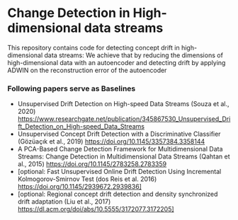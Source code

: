 # Change Detection in High-dimensional data streams

This repository contains code for detecting concept drift in high-dimensional data streams: We achieve that by reducing the dimensions of high-dimensional data with an autoencoder and detecting drift by applying ADWIN on the reconstruction error of the autoencoder

### Following papers serve as Baselines
- Unsupervised Drift Detection on High-speed Data Streams (Souza et al., 2020) https://www.researchgate.net/publication/345867530_Unsupervised_Drift_Detection_on_High-speed_Data_Streams
- Unsupervised Concept Drift Detection with a Discriminative Classifier (Gözüaçık et al., 2019) https://doi.org/10.1145/3357384.3358144
- A PCA-Based Change Detection Framework for Multidimensional Data Streams: Change Detection in Multidimensional Data Streams (Qahtan et al., 2015) https://doi.org/10.1145/2783258.2783359
- [optional: Fast Unsupervised Online Drift Detection Using Incremental Kolmogorov-Smirnov Test (dos Reis et al. 2016) https://doi.org/10.1145/2939672.2939836]
- [optional: Regional concept drift detection and density synchronized drift adaptation (Liu et al., 2017) https://dl.acm.org/doi/abs/10.5555/3172077.3172205]
